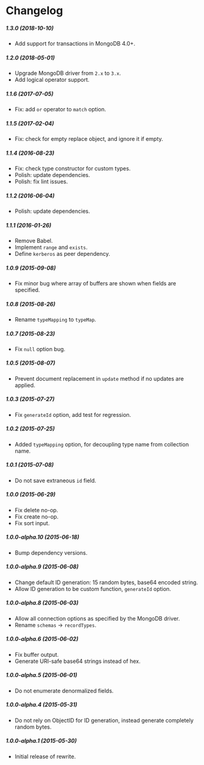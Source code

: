 # Changelog


##### 1.3.0 (2018-10-10)
- Add support for transactions in MongoDB 4.0+.


##### 1.2.0 (2018-05-01)
- Upgrade MongoDB driver from `2.x` to `3.x`.
- Add logical operator support.


##### 1.1.6 (2017-07-05)
- Fix: add `or` operator to `match` option.


##### 1.1.5 (2017-02-04)
- Fix: check for empty replace object, and ignore it if empty.


##### 1.1.4 (2016-08-23)
- Fix: check type constructor for custom types.
- Polish: update dependencies.
- Polish: fix lint issues.


##### 1.1.2 (2016-06-04)
- Polish: update dependencies.


##### 1.1.1 (2016-01-26)
- Remove Babel.
- Implement `range` and `exists`.
- Define `kerberos` as peer dependency.


##### 1.0.9 (2015-09-08)
- Fix minor bug where array of buffers are shown when fields are specified.


##### 1.0.8 (2015-08-26)
- Rename `typeMapping` to `typeMap`.


##### 1.0.7 (2015-08-23)
- Fix `null` option bug.


##### 1.0.5 (2015-08-07)
- Prevent document replacement in `update` method if no updates are applied.


##### 1.0.3 (2015-07-27)
- Fix `generateId` option, add test for regression.


##### 1.0.2 (2015-07-25)
- Added `typeMapping` option, for decoupling type name from collection name.


##### 1.0.1 (2015-07-08)
- Do not save extraneous `id` field.


##### 1.0.0 (2015-06-29)
- Fix delete no-op.
- Fix create no-op.
- Fix sort input.


##### 1.0.0-alpha.10 (2015-06-18)
- Bump dependency versions.


##### 1.0.0-alpha.9 (2015-06-08)
- Change default ID generation: 15 random bytes, base64 encoded string.
- Allow ID generation to be custom function, `generateId` option.


##### 1.0.0-alpha.8 (2015-06-03)
- Allow all connection options as specified by the MongoDB driver.
- Rename `schemas` -> `recordTypes`.


##### 1.0.0-alpha.6 (2015-06-02)
- Fix buffer output.
- Generate URI-safe base64 strings instead of hex.


##### 1.0.0-alpha.5 (2015-06-01)
- Do not enumerate denormalized fields.


##### 1.0.0-alpha.4 (2015-05-31)
- Do not rely on ObjectID for ID generation, instead generate completely random bytes.


##### 1.0.0-alpha.1 (2015-05-30)
- Initial release of rewrite.
